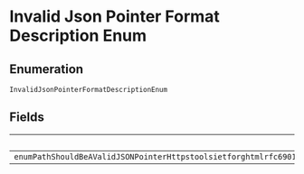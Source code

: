 
# Invalid Json Pointer Format Description Enum

## Enumeration

`InvalidJsonPointerFormatDescriptionEnum`

## Fields

| Name |
|  --- |
| `enumPathShouldBeAValidJSONPointerHttpstoolsietforghtmlrfc6901ThatReferencesALocationWithinTheRequestWhereTheOperationIsPerformed` |

